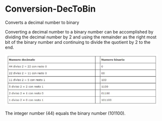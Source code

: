 # Conversion-DecToBin
Converts a decimal number to binary

Converting a decimal number to a binary number can be accomplished by dividing the decimal number by 2 and 
using the remainder as the right most bit of the binary number and continuing to divide the quotient by 2 to the end.

![Image](https://github.com/DannyOnkies/Conversion-DecToBin/blob/main/table.JPG)

The integer number (44) equals the binary number (101100). 
